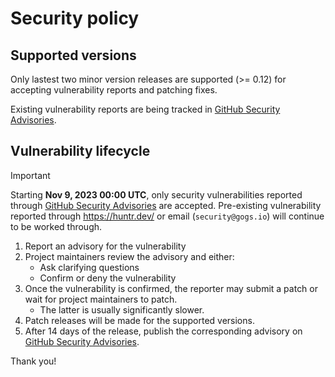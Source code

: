 # Security policy

## Supported versions

Only lastest two minor version releases are supported (>= 0.12) for accepting vulnerability reports and patching fixes.

Existing vulnerability reports are being tracked in [GitHub Security Advisories](https://github.com/gogs/gogs/security/advisories).

## Vulnerability lifecycle

> [!important]
> Starting **Nov 9, 2023 00:00 UTC**, only security vulnerabilities reported through [GitHub Security Advisories](https://github.com/gogs/gogs/security/advisories/new) are accepted.
> Pre-existing vulnerability reported through https://huntr.dev/ or email (`security@gogs.io`) will continue to be worked through.

1. Report an advisory for the vulnerability
1. Project maintainers review the advisory and either:
    - Ask clarifying questions
    - Confirm or deny the vulnerability
1. Once the vulnerability is confirmed, the reporter may submit a patch or wait for project maintainers to patch.
    - The latter is usually significantly slower.
1. Patch releases will be made for the supported versions.
1. After 14 days of the release, publish the corresponding advisory on [GitHub Security Advisories](https://github.com/gogs/gogs/security/advisories).

Thank you!

